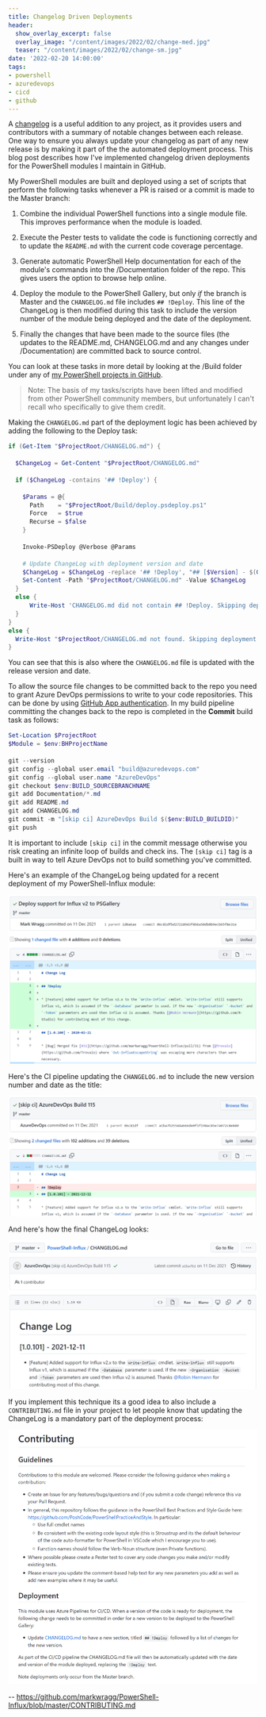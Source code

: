 ```yaml
---
title: Changelog Driven Deployments
header:
  show_overlay_excerpt: false
  overlay_image: "/content/images/2022/02/change-med.jpg"
  teaser: "/content/images/2022/02/change-sm.jpg"
date: '2022-02-20 14:00:00'
tags:
- powershell
- azuredevops
- cicd
- github
---
```


A [changelog](https://keepachangelog.com/en/1.0.0/) is a useful addition to any project, as it provides users and contributors with a summary of notable changes between each release. One way to ensure you always update your changelog as part of any new release is by making it part of the the automated deployment process. This blog post describes how I've implemented changelog driven deployments for the PowerShell modules I maintain in GitHub.

My PowerShell modules are built and deployed using a set of scripts that perform the following tasks whenever a PR is raised or a commit is made to the Master branch:

1. Combine the individual PowerShell functions into a single module file. This improves performance when the module is loaded.

2. Execute the Pester tests to validate the code is functioning correctly and to update the `README.md` with the current code coverage percentage.

3. Generate automatic PowerShell Help documentation for each of the module's commands into the /Documentation folder of the repo. This gives users the option to browse help online.

4. Deploy the module to the PowerShell Gallery, but only _if_ the branch is Master and the `CHANGELOG.md` file includes `## !Deploy`. This line of the ChangeLog is then modified during this task to include the version number of the module being deployed and the date of the deployment.

5. Finally the changes that have been made to the source files (the updates to the README.md, CHANGELOG.md and any changes under /Documentation) are committed back to source control.

You can look at these tasks in more detail by looking at the /Build folder under any of [my PowerShell projects in GitHub](https://github.com/markwragg/PowerShell-Influx/blob/master/Build).

> Note: The basis of my tasks/scripts have been lifted and modified from other PowerShell community members, but unfortunately I can't recall who specifically to give them credit.

Making the `CHANGELOG.md` part of the deployment logic has been achieved by adding the following to the Deploy task:

```powershell
if (Get-Item "$ProjectRoot/CHANGELOG.md") {
        
  $ChangeLog = Get-Content "$ProjectRoot/CHANGELOG.md"

  if ($ChangeLog -contains '## !Deploy') {

    $Params = @{
      Path    = "$ProjectRoot/Build/deploy.psdeploy.ps1"
      Force   = $true
      Recurse = $false
    }

    Invoke-PSDeploy @Verbose @Params

    # Update ChangeLog with deployment version and date
    $ChangeLog = $ChangeLog -replace '## !Deploy', "## [$Version] - $(Get-Date -F 'yyyy-MM-dd')"
    Set-Content -Path "$ProjectRoot/CHANGELOG.md" -Value $ChangeLog
  }
  else {
      Write-Host 'CHANGELOG.md did not contain ## !Deploy. Skipping deployment.'
  }
}
else {
  Write-Host "$ProjectRoot/CHANGELOG.md not found. Skipping deployment."
}
```

You can see that this is also where the `CHANGELOG.md` file is updated with the release version and date.

To allow the source file changes to be committed back to the repo you need to grant Azure DevOps permissions to write to your code repositories. This can be done by using [GitHub App authentication](https://docs.microsoft.com/en-us/azure/devops/pipelines/repos/github?view=azure-devops&tabs=yaml#github-app-authentication). In my build pipeline committing the changes back to the repo is completed in the **Commit** build task as follows:

```powershell
Set-Location $ProjectRoot
$Module = $env:BHProjectName

git --version
git config --global user.email "build@azuredevops.com"
git config --global user.name "AzureDevOps"
git checkout $env:BUILD_SOURCEBRANCHNAME
git add Documentation/*.md
git add README.md
git add CHANGELOG.md
git commit -m "[skip ci] AzureDevOps Build $($env:BUILD_BUILDID)"
git push
```

It is important to include `[skip ci]` in the commit message otherwise you risk creating an infinite loop of builds and check ins. The `[skip ci]` tag is a built in way to tell Azure DevOps not to build something you've committed.

Here's an example of the ChangeLog being updated for a recent deployment of my PowerShell-Influx module:

![changelog deployment example commit](/content/images/2022/02/changelog-deploy-example.png)

Here's the CI pipeline updating the `CHANGELOG.md` to include the new version number and date as the title:

![changelog deployment example commit](/content/images/2022/02/changelog-deploy-example-2.png)

And here's how the final ChangeLog looks:

![changelog deployment example commit](/content/images/2022/02/changelog-deploy-example-3.png)

If you implement this technique its a good idea to also include a `CONTRIBUTING.md` file in your project to let people know that updating the ChangeLog is a mandatory part of the deployment process:

![changelog deployment example commit](/content/images/2022/02/contributing-example.png)

-- https://github.com/markwragg/PowerShell-Influx/blob/master/CONTRIBUTING.md